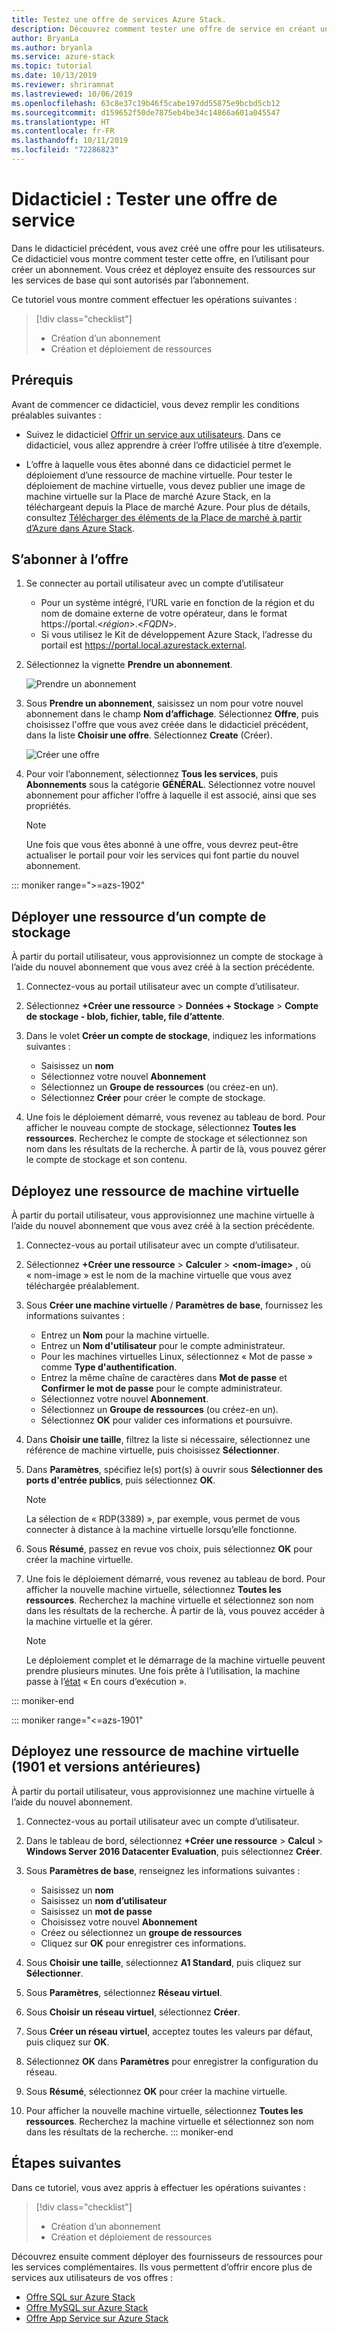 ```yaml
---
title: Testez une offre de services Azure Stack.
description: Découvrez comment tester une offre de service en créant un abonnement et en déployant des ressources.
author: BryanLa
ms.author: bryanla
ms.service: azure-stack
ms.topic: tutorial
ms.date: 10/13/2019
ms.reviewer: shriramnat
ms.lastreviewed: 10/06/2019
ms.openlocfilehash: 63c8e37c19b46f5cabe197dd55875e9bcbd5cb12
ms.sourcegitcommit: d159652f50de7875eb4be34c14866a601a045547
ms.translationtype: HT
ms.contentlocale: fr-FR
ms.lasthandoff: 10/11/2019
ms.locfileid: "72286823"
---
```

# <a name="tutorial-test-a-service-offering"></a>Didacticiel : Tester une offre de service

Dans le didacticiel précédent, vous avez créé une offre pour les utilisateurs. Ce didacticiel vous montre comment tester cette offre, en l’utilisant pour créer un abonnement. Vous créez et déployez ensuite des ressources sur les services de base qui sont autorisés par l’abonnement.

Ce tutoriel vous montre comment effectuer les opérations suivantes :

> [!div class="checklist"]
> * Création d’un abonnement
> * Création et déploiement de ressources

## <a name="prerequisites"></a>Prérequis

Avant de commencer ce didacticiel, vous devez remplir les conditions préalables suivantes :

- Suivez le didacticiel [Offrir un service aux utilisateurs](tutorial-offer-services.md). Dans ce didacticiel, vous allez apprendre à créer l’offre utilisée à titre d’exemple.

- L’offre à laquelle vous êtes abonné dans ce didacticiel permet le déploiement d’une ressource de machine virtuelle. Pour tester le déploiement de machine virtuelle, vous devez publier une image de machine virtuelle sur la Place de marché Azure Stack, en la téléchargeant depuis la Place de marché Azure. Pour plus de détails, consultez [Télécharger des éléments de la Place de marché à partir d’Azure dans Azure Stack](azure-stack-download-azure-marketplace-item.md). 

## <a name="subscribe-to-the-offer"></a>S’abonner à l’offre

1. Se connecter au portail utilisateur avec un compte d’utilisateur 

   - Pour un système intégré, l’URL varie en fonction de la région et du nom de domaine externe de votre opérateur, dans le format https://portal.&lt;*région*&gt;.&lt;*FQDN*&gt;.
   - Si vous utilisez le Kit de développement Azure Stack, l’adresse du portail est https://portal.local.azurestack.external.

1. Sélectionnez la vignette **Prendre un abonnement**.

   ![Prendre un abonnement](media/tutorial-test-offer/1-get-subscription.png)

1. Sous **Prendre un abonnement**, saisissez un nom pour votre nouvel abonnement dans le champ **Nom d’affichage**. Sélectionnez **Offre**, puis choisissez l'offre que vous avez créée dans le didacticiel précédent, dans la liste **Choisir une offre**. Sélectionnez **Create** (Créer).

   ![Créer une offre](media/tutorial-test-offer/2-create-subscription.png)

1. Pour voir l’abonnement, sélectionnez **Tous les services**, puis **Abonnements** sous la catégorie **GÉNÉRAL**. Sélectionnez votre nouvel abonnement pour afficher l’offre à laquelle il est associé, ainsi que ses propriétés.

   >[!NOTE]
   >Une fois que vous êtes abonné à une offre, vous devrez peut-être actualiser le portail pour voir les services qui font partie du nouvel abonnement.

::: moniker range=">=azs-1902"
## <a name="deploy-a-storage-account-resource"></a>Déployer une ressource d’un compte de stockage

À partir du portail utilisateur, vous approvisionnez un compte de stockage à l’aide du nouvel abonnement que vous avez créé à la section précédente.

1. Connectez-vous au portail utilisateur avec un compte d’utilisateur.

1. Sélectionnez **+Créer une ressource** > **Données + Stockage** > **Compte de stockage - blob, fichier, table, file d’attente**.

1. Dans le volet **Créer un compte de stockage**, indiquez les informations suivantes :
  
   - Saisissez un **nom**
   - Sélectionnez votre nouvel **Abonnement**
   - Sélectionnez un **Groupe de ressources** (ou créez-en un). 
   - Sélectionnez **Créer** pour créer le compte de stockage.

1. Une fois le déploiement démarré, vous revenez au tableau de bord. Pour afficher le nouveau compte de stockage, sélectionnez **Toutes les ressources**. Recherchez le compte de stockage et sélectionnez son nom dans les résultats de la recherche. À partir de là, vous pouvez gérer le compte de stockage et son contenu.

## <a name="deploy-a-virtual-machine-resource"></a>Déployez une ressource de machine virtuelle

À partir du portail utilisateur, vous approvisionnez une machine virtuelle à l’aide du nouvel abonnement que vous avez créé à la section précédente.

1. Connectez-vous au portail utilisateur avec un compte d’utilisateur.

1. Sélectionnez **+Créer une ressource** > **Calculer** > **\<nom-image\>** , où « nom-image » est le nom de la machine virtuelle que vous avez téléchargée préalablement.
1. Sous **Créer une machine virtuelle** / **Paramètres de base**, fournissez les informations suivantes :
  
   - Entrez un **Nom** pour la machine virtuelle.
   - Entrez un **Nom d'utilisateur** pour le compte administrateur.
   - Pour les machines virtuelles Linux, sélectionnez « Mot de passe » comme **Type d'authentification**.
   - Entrez la même chaîne de caractères dans **Mot de passe** et **Confirmer le mot de passe** pour le compte administrateur.
   - Sélectionnez votre nouvel **Abonnement**.
   - Sélectionnez un **Groupe de ressources** (ou créez-en un). 
   - Sélectionnez **OK** pour valider ces informations et poursuivre.

1. Dans **Choisir une taille**, filtrez la liste si nécessaire, sélectionnez une référence de machine virtuelle, puis choisissez **Sélectionner**.  
1. Dans **Paramètres**, spécifiez le(s) port(s) à ouvrir sous **Sélectionner des ports d'entrée publics**, puis sélectionnez **OK**.
   > [!NOTE]
   > La sélection de « RDP(3389) », par exemple, vous permet de vous connecter à distance à la machine virtuelle lorsqu’elle fonctionne.
1. Sous **Résumé**, passez en revue vos choix, puis sélectionnez **OK** pour créer la machine virtuelle.  
1. Une fois le déploiement démarré, vous revenez au tableau de bord. Pour afficher la nouvelle machine virtuelle, sélectionnez **Toutes les ressources**. Recherchez la machine virtuelle et sélectionnez son nom dans les résultats de la recherche. À partir de là, vous pouvez accéder à la machine virtuelle et la gérer.
   > [!NOTE]
   > Le déploiement complet et le démarrage de la machine virtuelle peuvent prendre plusieurs minutes. Une fois prête à l’utilisation, la machine passe à l’[état](/azure/virtual-machines/windows/states-lifecycle) « En cours d’exécution ».

::: moniker-end

::: moniker range="<=azs-1901"
## <a name="deploy-a-virtual-machine-resource-1901-and-earlier"></a>Déployez une ressource de machine virtuelle (1901 et versions antérieures)

À partir du portail utilisateur, vous approvisionnez une machine virtuelle à l’aide du nouvel abonnement.

1. Connectez-vous au portail utilisateur avec un compte d’utilisateur.

1. Dans le tableau de bord, sélectionnez **+Créer une ressource** > **Calcul** > **Windows Server 2016 Datacenter Evaluation**, puis sélectionnez **Créer**.

1. Sous **Paramètres de base**, renseignez les informations suivantes :
  
   - Saisissez un **nom**
   - Saisissez un **nom d’utilisateur**
   - Saisissez un **mot de passe**
   - Choisissez votre nouvel **Abonnement**
   - Créez ou sélectionnez un **groupe de ressources** 
   - Cliquez sur **OK** pour enregistrer ces informations.

1. Sous **Choisir une taille**, sélectionnez **A1 Standard**, puis cliquez sur **Sélectionner**.  
1. Sous **Paramètres**, sélectionnez **Réseau virtuel**.

1. Sous **Choisir un réseau virtuel**, sélectionnez **Créer**.

1. Sous **Créer un réseau virtuel**, acceptez toutes les valeurs par défaut, puis cliquez sur **OK**.

1. Sélectionnez **OK** dans **Paramètres** pour enregistrer la configuration du réseau.

1. Sous **Résumé**, sélectionnez **OK** pour créer la machine virtuelle.  

1. Pour afficher la nouvelle machine virtuelle, sélectionnez **Toutes les ressources**. Recherchez la machine virtuelle et sélectionnez son nom dans les résultats de la recherche.
::: moniker-end

## <a name="next-steps"></a>Étapes suivantes

Dans ce tutoriel, vous avez appris à effectuer les opérations suivantes :

> [!div class="checklist"]
> * Création d’un abonnement
> * Création et déploiement de ressources 

Découvrez ensuite comment déployer des fournisseurs de ressources pour les services complémentaires. Ils vous permettent d’offrir encore plus de services aux utilisateurs de vos offres :

- [Offre SQL sur Azure Stack](azure-stack-sql-resource-provider.md)
- [Offre MySQL sur Azure Stack](azure-stack-mysql-resource-provider.md)
- [Offre App Service sur Azure Stack](azure-stack-app-service-overview.md)
